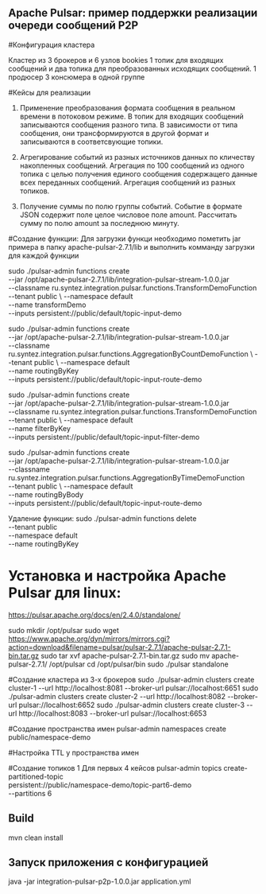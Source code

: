## Apache Pulsar: пример поддержки реализации очереди сообщений Р2Р

#Конфигурация кластера

Кластер из 3 брокеров и 6 узлов bookies
1 топик для входящих сообщений и два топика для преобразованных исходящих сообщений.
1 продюсер
3 консюмера в одной группе

#Кейсы для реализации 
1. Применение преобразования формата сообщения в реальном времени в потоковом режиме. 
В топик для входящих сообщений записываются сообщения разного типа. В зависимости от типа сообщения, 
они трансформируются в другой формат и записываются в соответсвующие топики.

2. Агрегирование событий из разных источников данных по кличеству накопленных сообщений.
Агрегация по 100 сообщений из одного топика с целью получения единого сообщения содержащего данные всех переданных сообщений.
Агрегация сообщений из разных топиков.

3. Получение суммы по полю группы событий.
Событие в формате JSON содержит поле целое числовое поле amount.
Рассчитать сумму по полю amount за последнюю минуту.

#Создание функции:
Для загрузки функци необходимо пометить jar примера в папку apache-pulsar-2.7.1/lib
и выполнить комманду загрузки для каждой функции

sudo ./pulsar-admin functions create \
--jar /opt/apache-pulsar-2.7.1/lib/integration-pulsar-stream-1.0.0.jar \
--classname ru.syntez.integration.pulsar.functions.TransformDemoFunction \
--tenant public \ 
--namespace default \
--name transformDemo \
--inputs persistent://public/default/topic-input-demo

sudo ./pulsar-admin functions create \
--jar /opt/apache-pulsar-2.7.1/lib/integration-pulsar-stream-1.0.0.jar \
--classname ru.syntez.integration.pulsar.functions.AggregationByCountDemoFunction \ 
--tenant public \ 
--namespace default \
--name routingByKey \
--inputs persistent://public/default/topic-input-route-demo

sudo ./pulsar-admin functions create \
--jar /opt/apache-pulsar-2.7.1/lib/integration-pulsar-stream-1.0.0.jar \
--classname ru.syntez.integration.pulsar.functions.TransformDemoFunction \
--tenant public \ 
--namespace default \
--name filterByKey \
--inputs persistent://public/default/topic-input-filter-demo

sudo ./pulsar-admin functions create \
--jar /opt/apache-pulsar-2.7.1/lib/integration-pulsar-stream-1.0.0.jar \
--classname ru.syntez.integration.pulsar.functions.AggregationByTimeDemoFunction \
--tenant public \ 
--namespace default \
--name routingByBody \
--inputs persistent://public/default/topic-input-route-demo

Удаление функции:
sudo ./pulsar-admin functions delete \
--tenant public \
--namespace default \
--name routingByKey  

# Установка и настройка Apache Pulsar для linux:
https://pulsar.apache.org/docs/en/2.4.0/standalone/

sudo mkdir /opt/pulsar
sudo wget https://www.apache.org/dyn/mirrors/mirrors.cgi?action=download&filename=pulsar/pulsar-2.7.1/apache-pulsar-2.7.1-bin.tar.gz
sudo tar xvf apache-pulsar-2.7.1-bin.tar.gz
sudo mv apache-pulsar-2.7.1/ /opt/pulsar
cd /opt/pulsar/bin
sudo ./pulsar standalone

#Создание кластера из 3-х брокеров
sudo ./pulsar-admin clusters create cluster-1 --url http://localhost:8081 --broker-url pulsar://localhost:6651
sudo ./pulsar-admin clusters create cluster-2 --url http://localhost:8082 --broker-url pulsar://localhost:6652
sudo ./pulsar-admin clusters create cluster-3 --url http://localhost:8083 --broker-url pulsar://localhost:6653

#Создание пространства имен
pulsar-admin namespaces create public/namespace-demo

#Настройка TTL у пространства имен

#Создание топиков
1 Для первых 4 кейсов
pulsar-admin topics create-partitioned-topic \
  persistent://public/namespace-demo/topic-part6-demo \
  --partitions 6
  
## Build
mvn clean install

## Запуск приложения с конфигурацией
java -jar integration-pulsar-p2p-1.0.0.jar application.yml
